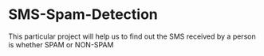 # SMS-Spam-Detection
This particular project will help us to find out the SMS received by a person is whether SPAM or NON-SPAM 

